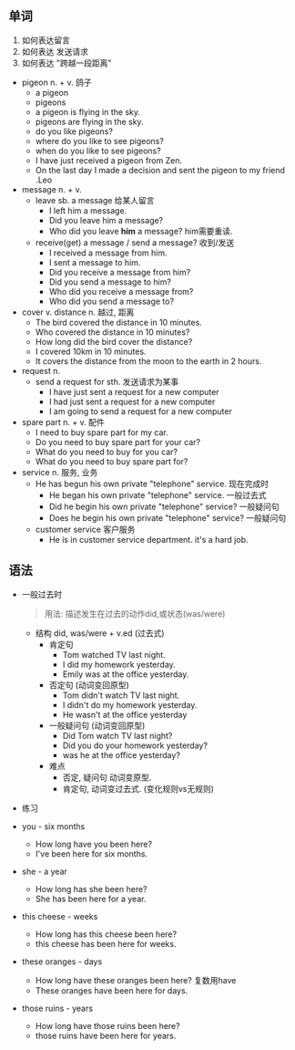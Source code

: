 ## 单词
1. 如何表达留言
2. 如何表达 发送请求
3. 如何表达 "跨越一段距离"


* pigeon n. + v. 鸽子
  * a pigeon
  * pigeons
  * a pigeon is flying in the sky.
  * pigeons are flying in the sky.
  * do you like pigeons?
  * where do you like to see pigeons?
  * when do you like to see pigeons?
  * I have just received a pigeon from Zen.
  * On the last day I made a decision and sent the pigeon to my friend .Leo
* message n. + v.
  * leave sb. a message 给某人留言
    * I left him a message.
    * Did you leave him a message?
    * Who did you leave **him** a message? him需要重读.
  * receive(get) a message / send a message? 收到/发送
    * I received a message from him.
    * I sent a message to him.
    * Did you receive a message from him?
    * Did you send a message to him?
    * Who did you receive a message from?
    * Who did you send a message to?
* cover v.  distance n. 越过, 距离
  * The bird covered the distance in 10 minutes.
  * Who covered the distance in 10 minutes?
  * How long did the bird cover the distance?
  * I covered 10km in 10 minutes.
  * It covers the distance from the moon to the earth in 2 hours.
* request n.
  * send a request for sth. 发送请求为某事
    * I have just sent a request for a new computer
    * I had just sent a request for a new computer
    * I am going to send a request for a new computer
* spare part n. + v. 配件
  * I need to buy spare part for my car.
  * Do you need to buy spare part for your car?
  * What do you need to buy for you car?
  * What do you need to buy spare part for?
* service n. 服务, 业务
  * He has begun his own private "telephone" service. 现在完成时
    * He began his own private "telephone" service. 一般过去式
    * Did he begin his own private "telephone" service? 一般疑问句
    * Does he begin his own private "telephone" service? 一般疑问句
  * customer service 客户服务
    * He is in customer service department. it's a hard job.


## 语法
* 一般过去时
  > 用法: 描述发生在过去的动作did,或状态(was/were)
  * 结构 did, was/were + v.ed (过去式)
    * 肯定句
      * Tom watched TV last night.
      * I did my homework yesterday.
      * Emily was at the office yesterday.
    * 否定句 (动词变回原型)
      * Tom didn't watch TV last night.
      * I didn't do my homework yesterday.
      * He wasn't at the office yesterday
    * 一般疑问句 (动词变回原型)
      * Did Tom watch TV last night?
      * Did you do your homework yesterday?
      * was he at the office yesterday?
    * 难点
      * 否定, 疑问句 动词变原型.
      * 肯定句, 动词变过去式. (变化规则vs无规则)
* 练习

* you - six months
  * How long have you been here?
  * I've been here for six months.
* she - a year
  * How long has she been here?
  * She has been here for a year.
* this cheese - weeks
  * How long has this cheese been here?
  * this cheese has been here for weeks.
* these oranges - days
  * How long have these oranges been here? 复数用have
  * These oranges have been here for days.
* those ruins - years
  * How long have those ruins been here?
  * those ruins have been here for years.
